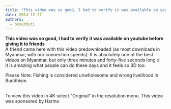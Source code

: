 ```yaml
---
title: "This video was so good, I had to verify it was available on youtube before giving it to friends"
date: 2014-12-27
authors: 
  - bksubhuti
---
```


**This video was so good, I had to verify it was available on youtube before giving it to friends**  
A friend came here with this video predownloaded (as most downloads in Myanmar, with our connection speeds). It is absolutely one of the best videos on Myanmar, but only three minutes and forty-five seconds long :(  
It is amazing what people can do these days and it feels so 3D too.  
  
Please Note: Fishing is considered unwholesome and wrong livelihood in Buddhism.  
﻿


To view this video in 4K select "Original" in the resolution menu. This video was sponsored by Harmo

